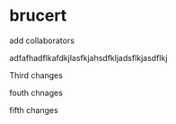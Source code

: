 # brucert


add collaborators



adfafhadflkafdkjlasfkjahsdfkljadsflkjasdflkj


Third changes

fouth chnages


fifth changes
